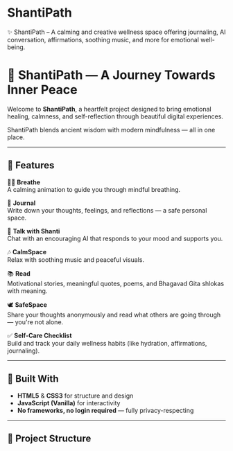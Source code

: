 # ShantiPath
✨ ShantiPath – A calming and creative wellness space offering journaling, AI conversation, affirmations, soothing music, and more for emotional well-being.
# 🌸 ShantiPath — A Journey Towards Inner Peace

Welcome to **ShantiPath**, a heartfelt project designed to bring emotional healing, calmness, and self-reflection through beautiful digital experiences.

ShantiPath blends ancient wisdom with modern mindfulness — all in one place.

---

## 🌼 Features

🧘‍♀️ **Breathe**  
A calming animation to guide you through mindful breathing.

📔 **Journal**  
Write down your thoughts, feelings, and reflections — a safe personal space.

💬 **Talk with Shanti**  
Chat with an encouraging AI that responds to your mood and supports you.

🎶 **CalmSpace**  
Relax with soothing music and peaceful visuals.

📚 **Read**  
Motivational stories, meaningful quotes, poems, and Bhagavad Gita shlokas with meaning.

🕊️ **SafeSpace**  
Share your thoughts anonymously and read what others are going through — you're not alone.

✅ **Self-Care Checklist**  
Build and track your daily wellness habits (like hydration, affirmations, journaling).

---

## 💖 Built With

- **HTML5** & **CSS3** for structure and design
- **JavaScript (Vanilla)** for interactivity
- **No frameworks, no login required** — fully privacy-respecting

---

## 📂 Project Structure


